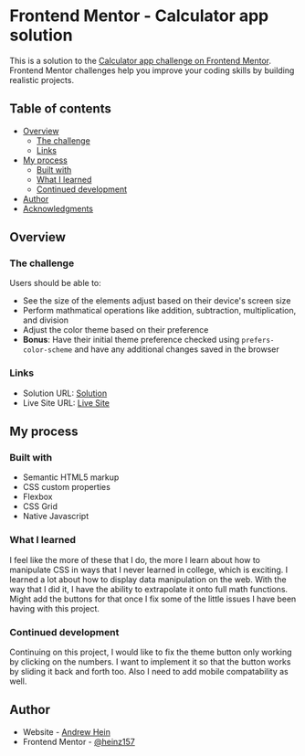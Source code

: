 # Frontend Mentor - Calculator app solution

This is a solution to the [Calculator app challenge on Frontend Mentor](https://www.frontendmentor.io/challenges/calculator-app-9lteq5N29). Frontend Mentor challenges help you improve your coding skills by building realistic projects. 

## Table of contents

- [Overview](#overview)
  - [The challenge](#the-challenge)
  - [Links](#links)
- [My process](#my-process)
  - [Built with](#built-with)
  - [What I learned](#what-i-learned)
  - [Continued development](#continued-development)
- [Author](#author)
- [Acknowledgments](#acknowledgments)


## Overview

### The challenge

Users should be able to:

- See the size of the elements adjust based on their device's screen size
- Perform mathmatical operations like addition, subtraction, multiplication, and division
- Adjust the color theme based on their preference
- **Bonus**: Have their initial theme preference checked using `prefers-color-scheme` and have any additional changes saved in the browser


### Links

- Solution URL: [Solution](https://heinz157.github.io/calculator-app-main/)
- Live Site URL: [Live Site](https://heinz157.github.io/calculator-app-main/)

## My process

### Built with

- Semantic HTML5 markup
- CSS custom properties
- Flexbox
- CSS Grid
- Native Javascript


### What I learned

I feel like the more of these that I do, the more I learn about how to manipulate CSS in ways that I never learned in college, which is exciting. I learned a lot about how to display data manipulation on the web. With the way that I did it, I have the ability to extrapolate it onto full math functions. Might add the buttons for that once I fix some of the little issues I have been having with this project.

### Continued development

Continuing on this project, I would like to fix the theme button only working by clicking on the numbers. I want to implement it so that the button works by sliding it back and forth too. Also I need to add mobile compatability as well. 

## Author

- Website - [Andrew Hein](https://github.com/Heinz157)
- Frontend Mentor - [@heinz157](https://www.frontendmentor.io/profile/heinz157)

